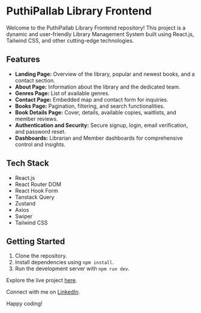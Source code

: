 # PuthiPallab Library Frontend

Welcome to the PuthiPallab Library Frontend repository! This project is a dynamic and user-friendly Library Management System built using React.js, Tailwind CSS, and other cutting-edge technologies.

## Features

- **Landing Page:** Overview of the library, popular and newest books, and a contact section.
- **About Page:** Information about the library and the dedicated team.
- **Genres Page:** List of available genres.
- **Contact Page:** Embedded map and contact form for inquiries.
- **Books Page:** Pagination, filtering, and search functionalities.
- **Book Details Page:** Cover, details, available copies, waitlists, and member reviews.
- **Authentication and Security:** Secure signup, login, email verification, and password reset.
- **Dashboards:** Librarian and Member dashboards for comprehensive control and insights.

## Tech Stack

- React.js
- React Router DOM
- React Hook Form
- Tanstack Query
- Zustand
- Axios
- Swiper
- Tailwind CSS

## Getting Started

1. Clone the repository.
2. Install dependencies using `npm install`.
3. Run the development server with `npm run dev`.

Explore the live project [here](https://puthipallab.vercel.app/).

Connect with me on [LinkedIn](https://www.linkedin.com/in/iamparves/).

Happy coding!
